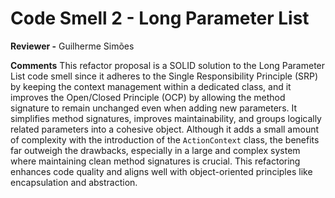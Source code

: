 # Code Smell 2 - Long Parameter List

**Reviewer -** Guilherme Simões

**Comments**
This refactor proposal is a SOLID solution to the Long Parameter List code smell since it adheres to the Single Responsibility Principle (SRP) by keeping the context management within a dedicated class,
and it improves the Open/Closed Principle (OCP) by allowing the method signature to remain unchanged even when adding new parameters.
It simplifies method signatures, improves maintainability, and groups logically related parameters into a cohesive object.
Although it adds a small amount of complexity with the introduction of the `ActionContext` class, the benefits far outweigh the drawbacks,
especially in a large and complex system where maintaining clean method signatures is crucial.
This refactoring enhances code quality and aligns well with object-oriented principles like encapsulation and abstraction.
